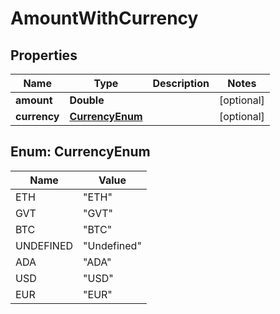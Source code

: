
# AmountWithCurrency

## Properties
Name | Type | Description | Notes
------------ | ------------- | ------------- | -------------
**amount** | **Double** |  |  [optional]
**currency** | [**CurrencyEnum**](#CurrencyEnum) |  |  [optional]


<a name="CurrencyEnum"></a>
## Enum: CurrencyEnum
Name | Value
---- | -----
ETH | &quot;ETH&quot;
GVT | &quot;GVT&quot;
BTC | &quot;BTC&quot;
UNDEFINED | &quot;Undefined&quot;
ADA | &quot;ADA&quot;
USD | &quot;USD&quot;
EUR | &quot;EUR&quot;



